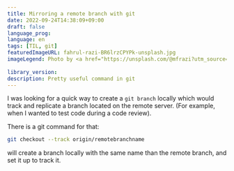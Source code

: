 ```yaml
---
title: Mirroring a remote branch with git
date: 2022-09-24T14:38:09+09:00
draft: false
language_prog:
language: en
tags: [TIL, git]
featuredImageURL: fahrul-razi-BR6lrzCPYPk-unsplash.jpg
imageLegend: Photo by <a href="https://unsplash.com/@mfrazi?utm_source=unsplash&utm_medium=referral&utm_content=creditCopyText">Fahrul Razi</a> on <a href="https://unsplash.com/photos/BR6lrzCPYPk?utm_source=unsplash&utm_medium=referral&utm_content=creditCopyText">Unsplash</a>
  
library_version:
description: Pretty useful command in git
---
```


I was looking for a quick way to create a `git branch` locally which would track and replicate a branch located on the remote server. (For example, when I wanted to test code during a code review).

There is a git command for that:

```bash
git checkout --track origin/remotebranchname
```

will create a branch locally with the same name than the remote branch, and set it up to track it.
